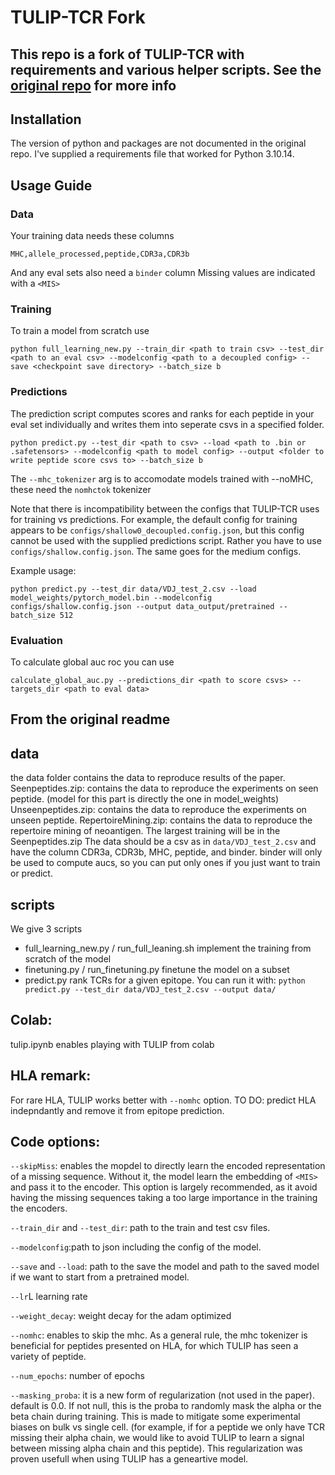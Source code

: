 # TULIP-TCR Fork

## This repo is a fork of TULIP-TCR with requirements and various helper scripts. See the [original repo](https://github.com/barthelemymp/TULIP-TCR) for more info

## Installation
The version of python and packages are not documented in the original repo. I've supplied a requirements file that worked for Python 3.10.14.


## Usage Guide

### Data
Your training data needs these columns
```
MHC,allele_processed,peptide,CDR3a,CDR3b
```
And any eval sets also need a ```binder``` column
Missing values are indicated with a ```<MIS>```
### Training
To train a model from scratch use
```
python full_learning_new.py --train_dir <path to train csv> --test_dir <path to an eval csv> --modelconfig <path to a decoupled config> --save <checkpoint save directory> --batch_size b 
```


### Predictions
The prediction script computes scores and ranks for each peptide in your eval set individually and writes them into seperate csvs in a specified folder.

```
python predict.py --test_dir <path to csv> --load <path to .bin or .safetensors> --modelconfig <path to model config> --output <folder to write peptide score csvs to> --batch_size b
```

The ```--mhc_tokenizer``` arg is to accomodate models trained with --noMHC, these need the ```nomhctok``` tokenizer

Note that there is incompatibility between the configs that TULIP-TCR uses for training vs predictions. For example, the default config for training appears to be ```configs/shallow0_decoupled.config.json```, but this config cannot be used with the supplied predictions script. Rather you have to use ```configs/shallow.config.json```. The same goes for the medium configs.

Example usage:
```
python predict.py --test_dir data/VDJ_test_2.csv --load model_weights/pytorch_model.bin --modelconfig configs/shallow.config.json --output data_output/pretrained --batch_size 512 
```

### Evaluation
To calculate global auc roc you can use 

```calculate_global_auc.py --predictions_dir <path to score csvs> --targets_dir <path to eval data>```


## From the original readme

## data
the data folder contains the data to reproduce results of the paper.
Seenpeptides.zip: contains the data to reproduce the experiments on seen peptide. (model for this part is directly the one in model_weights)
Unseenpeptides.zip: contains the data to reproduce the experiments on unseen peptide.
RepertoireMining.zip: contains the data to reproduce the repertoire mining of neoantigen.
The largest training will be in the Seenpeptides.zip
The data should be a csv as in `data/VDJ_test_2.csv`  and have the column CDR3a, CDR3b, MHC, peptide, and binder. binder will only be used to compute aucs, so you can put only ones if you just want to train or predict.



## scripts
We give 3 scripts 
 - full_learning_new.py / run_full_leaning.sh implement the training from scratch of the model
 - finetuning.py / run_finetuning.py finetune the model on a subset
 - predict.py rank TCRs for a given epitope. You can run it with: `python predict.py --test_dir data/VDJ_test_2.csv --output data/`


## Colab:
tulip.ipynb enables playing with TULIP from colab

## HLA remark:
For rare HLA, TULIP works better with `--nomhc` option. 
TO DO: predict HLA indepndantly and remove it from epitope prediction.


## Code options:
`--skipMiss`: enables the mopdel to directly learn the encoded representation of a missing sequence. Without it, the model learn the embedding of `<MIS>` and pass it to the encoder. This option is largely recommended, as it avoid having the missing sequences taking a too large importance in the training the encoders.

`--train_dir` and `--test_dir`: path to the train and test csv files.

`--modelconfig`:path to json including the config of the model.

`--save` and `--load`: path to the save the model and path to the saved model if we want to start from a pretrained model.

`--lr`L learning rate

`--weight_decay`: weight decay for the adam optimized

`--nomhc`: enables to skip the mhc. As a general rule, the mhc tokenizer is beneficial for peptides presented on HLA, for which TULIP has seen a variety of peptide.

`--num_epochs`: number of epochs

`--masking_proba`: it is a new form of regularization (not used in the paper). default is 0.0. If not null, this is the proba to randomly mask the alpha or the beta chain during training. This is made to mitigate some experimental biases on bulk vs single cell. (for example, if for a peptide we only have TCR missing their alpha chain, we would like to avoid TULIP to learn a signal between missing alpha chain and this peptide). This regularization was proven usefull when using TULIP has a geneartive model. 





